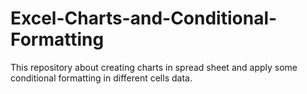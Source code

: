# Excel-Charts-and-Conditional-Formatting
This repository about creating charts in spread sheet and apply some conditional formatting in different cells data.
